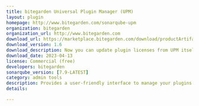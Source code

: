 ```yaml
---
title: bitegarden Universal Plugin Manager (UPM)
layout: plugin
homepage: http://www.bitegarden.com/sonarqube-upm
organization: bitegarden
organization_url: http://www.bitegarden.com
download_url: https://marketplace.bitegarden.com/download/productArtifact?productName=bitegarden-sonarqube-upm&productVersion=1.6&productFileExt=jar&customerEmail=sonarplugins@gmail.com&customerName=sonarqube&customerSurnames=marketplace&customerCompany=bitegarden
download_version: 1.6
download_description: Now you can update plugin licenses from UPM itself
download_date: 2023-04-13
license: Commercial (free)
developers: bitegarden
sonarqube_version: [7.9-LATEST]
category: admin tools
description: Provides a user-friendly interface to manage your plugins
details: 

---
```

